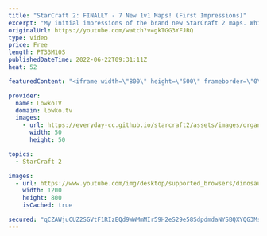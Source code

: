 ```yaml
---
title: "StarCraft 2: FINALLY - 7 New 1v1 Maps! (First Impressions)"
excerpt: "My initial impressions of the brand new StarCraft 2 maps. While it has always been the norm to replace a few of the maps every new StarCraft 2 season, this time around ESL and Blizzard decided to refresh all seven maps in the map pool all at once. This means that soon all professional games of SC2 and"
originalUrl: https://youtube.com/watch?v=gkTGG3YFJRQ
type: video
price: Free
length: PT33M10S
publishedDateTime: 2022-06-22T09:31:11Z
heat: 52

featuredContent: "<iframe width=\"800\" height=\"500\" frameborder=\"0\" src=\"https://www.youtube.com/embed/gkTGG3YFJRQ\" allow=\"accelerometer; autoplay; encrypted-media; gyroscope; picture-in-picture\" allowfullscreen></iframe>"

provider:
  name: LowkoTV
  domain: lowko.tv
  images:
    - url: https://everyday-cc.github.io/starcraft2/assets/images/organizations/lowko.tv-50x50.jpg
      width: 50
      height: 50

topics:
  - StarCraft 2

images:
  - url: https://www.youtube.com/img/desktop/supported_browsers/dinosaur.png
    width: 1200
    height: 800
    isCached: true

secured: "qCZAWjuCUZ2SGVtF1RIzEQd9WWMmMIr59H2eS29e58SdpdmdaNYSBQXYQG3Ms4ySOINa82+rMoscIBiLnPVkH3SgK2EyAI+Ivti2+vSJqts6aJIvghLrBWUCmlfip4K7bRH5KjStWUAk9StfPvmsxe2yyJyFPtipuXhza+BKipZ/NJyseccIDq8W7AqNwcwSZGaQ1bRhHbLyBPL3GJfZMKyS9E/7CN7GBm1ZVLUKm3pBLUTJ05+JGEI7fZAyaMZGHpMUxhYCtRvHupp2wbBhaLjCurHFFP8vKYWzNOMPFHVnqd8Xoatb+QFI93s8DKAmriSehX2TM2jK+vUkQIQwB48huTEeLEnoR37hQMp83kxWp3mF5NgD5LlfZQckfecrXRekCf8Xa/F2wjNOrk04+9U/5zfhZaAeVWKtGP92+Ic=;o/cTp7bfG0OkZvIDmOjlyw=="
---
```


